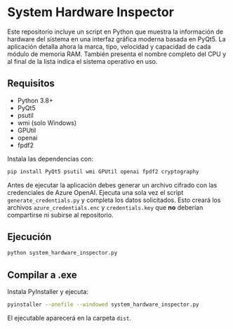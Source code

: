 # System Hardware Inspector

Este repositorio incluye un script en Python que muestra la información de hardware del sistema en una interfaz gráfica moderna basada en PyQt5.
La aplicación detalla ahora la marca, tipo, velocidad y capacidad de cada módulo de memoria RAM. También presenta el nombre completo del CPU y al final de la lista indica el sistema operativo en uso.

## Requisitos
- Python 3.8+
- PyQt5
- psutil
- wmi (solo Windows)
- GPUtil
- openai
- fpdf2

Instala las dependencias con:
```bash
pip install PyQt5 psutil wmi GPUtil openai fpdf2 cryptography
```

Antes de ejecutar la aplicación debes generar un archivo cifrado con las
credenciales de Azure OpenAI. Ejecuta una sola vez el script
`generate_credentials.py` y completa los datos solicitados. Esto creará los
archivos `azure_credentials.enc` y `credentials.key` que **no** deberían
compartirse ni subirse al repositorio.

## Ejecución
```bash
python system_hardware_inspector.py
```

## Compilar a .exe
Instala PyInstaller y ejecuta:
```bash
pyinstaller --onefile --windowed system_hardware_inspector.py
```
El ejecutable aparecerá en la carpeta `dist`.
